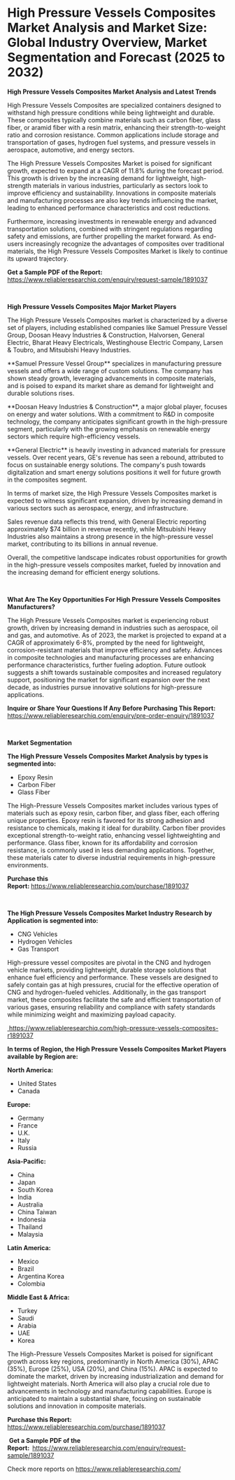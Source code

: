 <p><h1>High Pressure Vessels Composites Market Analysis and Market Size: Global Industry Overview, Market Segmentation and Forecast (2025 to 2032)</h1></p><p><strong>High Pressure Vessels Composites Market Analysis and Latest Trends</strong></p>
<p><p>High Pressure Vessels Composites are specialized containers designed to withstand high pressure conditions while being lightweight and durable. These composites typically combine materials such as carbon fiber, glass fiber, or aramid fiber with a resin matrix, enhancing their strength-to-weight ratio and corrosion resistance. Common applications include storage and transportation of gases, hydrogen fuel systems, and pressure vessels in aerospace, automotive, and energy sectors.</p><p>The High Pressure Vessels Composites Market is poised for significant growth, expected to expand at a CAGR of 11.8% during the forecast period. This growth is driven by the increasing demand for lightweight, high-strength materials in various industries, particularly as sectors look to improve efficiency and sustainability. Innovations in composite materials and manufacturing processes are also key trends influencing the market, leading to enhanced performance characteristics and cost reductions. </p><p>Furthermore, increasing investments in renewable energy and advanced transportation solutions, combined with stringent regulations regarding safety and emissions, are further propelling the market forward. As end-users increasingly recognize the advantages of composites over traditional materials, the High Pressure Vessels Composites Market is likely to continue its upward trajectory.</p></p>
<p><strong>Get a Sample PDF of the Report:&nbsp;</strong> <a href="https://www.reliableresearchiq.com/enquiry/request-sample/1891037?utm_campaign=103&utm_medium=2&utm_source=Github&utm_content=ia&utm_term=14012025&utm_id=high-pressure-vessels-composites">https://www.reliableresearchiq.com/enquiry/request-sample/1891037</a></p>
<p>&nbsp;</p>
<p><strong>High Pressure Vessels Composites Major Market Players</strong></p>
<p><p>The High Pressure Vessels Composites market is characterized by a diverse set of players, including established companies like Samuel Pressure Vessel Group, Doosan Heavy Industries & Construction, Halvorsen, General Electric, Bharat Heavy Electricals, Westinghouse Electric Company, Larsen & Toubro, and Mitsubishi Heavy Industries. </p><p>**Samuel Pressure Vessel Group** specializes in manufacturing pressure vessels and offers a wide range of custom solutions. The company has shown steady growth, leveraging advancements in composite materials, and is poised to expand its market share as demand for lightweight and durable solutions rises.</p><p>**Doosan Heavy Industries & Construction**, a major global player, focuses on energy and water solutions. With a commitment to R&D in composite technology, the company anticipates significant growth in the high-pressure segment, particularly with the growing emphasis on renewable energy sectors which require high-efficiency vessels.</p><p>**General Electric** is heavily investing in advanced materials for pressure vessels. Over recent years, GE's revenue has seen a rebound, attributed to focus on sustainable energy solutions. The company's push towards digitalization and smart energy solutions positions it well for future growth in the composites segment.</p><p>In terms of market size, the High Pressure Vessels Composites market is expected to witness significant expansion, driven by increasing demand in various sectors such as aerospace, energy, and infrastructure. </p><p>Sales revenue data reflects this trend, with General Electric reporting approximately $74 billion in revenue recently, while Mitsubishi Heavy Industries also maintains a strong presence in the high-pressure vessel market, contributing to its billions in annual revenue.</p><p>Overall, the competitive landscape indicates robust opportunities for growth in the high-pressure vessels composites market, fueled by innovation and the increasing demand for efficient energy solutions.</p></p>
<p>&nbsp;</p>
<p><strong>What Are The Key Opportunities For High Pressure Vessels Composites Manufacturers?</strong></p>
<p><p>The High Pressure Vessels Composites market is experiencing robust growth, driven by increasing demand in industries such as aerospace, oil and gas, and automotive. As of 2023, the market is projected to expand at a CAGR of approximately 6-8%, prompted by the need for lightweight, corrosion-resistant materials that improve efficiency and safety. Advances in composite technologies and manufacturing processes are enhancing performance characteristics, further fueling adoption. Future outlook suggests a shift towards sustainable composites and increased regulatory support, positioning the market for significant expansion over the next decade, as industries pursue innovative solutions for high-pressure applications.</p></p>
<p><strong>Inquire or Share Your Questions If Any Before Purchasing This Report:</strong> <a href="https://www.reliableresearchiq.com/enquiry/pre-order-enquiry/1891037?utm_campaign=103&utm_medium=2&utm_source=Github&utm_content=ia&utm_term=14012025&utm_id=high-pressure-vessels-composites">https://www.reliableresearchiq.com/enquiry/pre-order-enquiry/1891037</a></p>
<p>&nbsp;</p>
<p><strong>Market Segmentation</strong></p>
<p><strong>The High Pressure Vessels Composites Market Analysis by types is segmented into:</strong></p>
<p><ul><li>Epoxy Resin</li><li>Carbon Fiber</li><li>Glass Fiber</li></ul></p>
<p><p>The High-Pressure Vessels Composites market includes various types of materials such as epoxy resin, carbon fiber, and glass fiber, each offering unique properties. Epoxy resin is favored for its strong adhesion and resistance to chemicals, making it ideal for durability. Carbon fiber provides exceptional strength-to-weight ratio, enhancing vessel lightweighting and performance. Glass fiber, known for its affordability and corrosion resistance, is commonly used in less demanding applications. Together, these materials cater to diverse industrial requirements in high-pressure environments.</p></p>
<p><strong>Purchase this Report:&nbsp;</strong><a href="https://www.reliableresearchiq.com/purchase/1891037?utm_campaign=103&utm_medium=2&utm_source=Github&utm_content=ia&utm_term=14012025&utm_id=high-pressure-vessels-composites">https://www.reliableresearchiq.com/purchase/1891037</a></p>
<p>&nbsp;</p>
<p><strong>The High Pressure Vessels Composites Market Industry Research by Application is segmented into:</strong></p>
<p><ul><li>CNG Vehicles</li><li>Hydrogen Vehicles</li><li>Gas Transport</li></ul></p>
<p><p>High-pressure vessel composites are pivotal in the CNG and hydrogen vehicle markets, providing lightweight, durable storage solutions that enhance fuel efficiency and performance. These vessels are designed to safely contain gas at high pressures, crucial for the effective operation of CNG and hydrogen-fueled vehicles. Additionally, in the gas transport market, these composites facilitate the safe and efficient transportation of various gases, ensuring reliability and compliance with safety standards while minimizing weight and maximizing payload capacity.</p></p>
<p><a href="https://www.reliableresearchiq.com/high-pressure-vessels-composites-r1891037?utm_campaign=103&utm_medium=2&utm_source=Github&utm_content=ia&utm_term=14012025&utm_id=high-pressure-vessels-composites">&nbsp;https://www.reliableresearchiq.com/high-pressure-vessels-composites-r1891037</a></p>
<p><strong>In terms of Region, the High Pressure Vessels Composites Market Players available by Region are:</strong></p>
<p>
    <p> <strong> North America: </strong>
        <ul>
            <li>United States</li>
            <li>Canada</li>
        </ul>
        </p> 
    <p> <strong> Europe: </strong>
        <ul>
            <li>Germany</li>
            <li>France</li>
            <li>U.K.</li>
            <li>Italy</li>
            <li>Russia</li>
        </ul>
        </p> 
    <p> <strong> Asia-Pacific: </strong>
        <ul>
            <li>China</li>
            <li>Japan</li>
            <li>South Korea</li>
            <li>India</li>
            <li>Australia</li>
            <li>China Taiwan</li>
            <li>Indonesia</li>
            <li>Thailand</li>
            <li>Malaysia</li>
        </ul>
        </p> 
    <p> <strong> Latin America: </strong>
        <ul>
            <li>Mexico</li>
            <li>Brazil</li>
            <li>Argentina Korea</li>
            <li>Colombia</li>
        </ul>
        </p> 
    <p> <strong> Middle East & Africa: </strong>
        <ul>
            <li>Turkey</li>
            <li>Saudi</li>
            <li>Arabia</li>
            <li>UAE</li>
            <li>Korea</li>
        </ul>
    </p>
    </p>
<p><p>The High-Pressure Vessels Composites Market is poised for significant growth across key regions, predominantly in North America (30%), APAC (35%), Europe (25%), USA (20%), and China (15%). APAC is expected to dominate the market, driven by increasing industrialization and demand for lightweight materials. North America will also play a crucial role due to advancements in technology and manufacturing capabilities. Europe is anticipated to maintain a substantial share, focusing on sustainable solutions and innovation in composite materials.</p></p>
<p><strong>Purchase this Report: </strong><a href="https://www.reliableresearchiq.com/purchase/1891037?utm_campaign=103&utm_medium=2&utm_source=Github&utm_content=ia&utm_term=14012025&utm_id=high-pressure-vessels-composites">https://www.reliableresearchiq.com/purchase/1891037</a></p>
<p>&nbsp;<strong>Get a Sample PDF of the Report:&nbsp;&nbsp;</strong><a href="https://www.reliableresearchiq.com/enquiry/request-sample/1891037?utm_campaign=103&utm_medium=2&utm_source=Github&utm_content=ia&utm_term=14012025&utm_id=high-pressure-vessels-composites">https://www.reliableresearchiq.com/enquiry/request-sample/1891037</a></p>
<p><strong></strong></p>
<p>Check more reports on <a href="https://www.reliableresearchiq.com/?utm_campaign=103&utm_medium=2&utm_source=Github&utm_content=ia&utm_term=14012025&utm_id=high-pressure-vessels-composites">https://www.reliableresearchiq.com/</a></p>